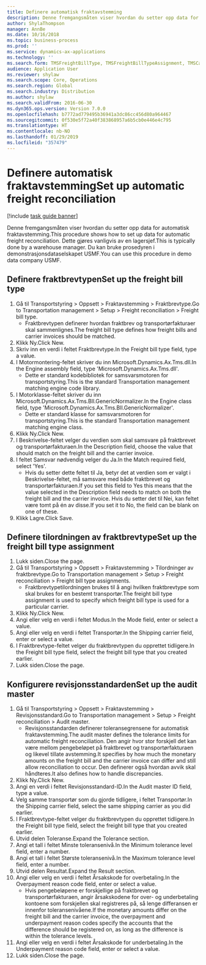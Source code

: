 ```yaml
---
title: Definere automatisk fraktavstemming
description: Denne fremgangsmåten viser hvordan du setter opp data for automatisk fraktavstemming.
author: ShylaThompson
manager: AnnBe
ms.date: 10/16/2018
ms.topic: business-process
ms.prod: ''
ms.service: dynamics-ax-applications
ms.technology: ''
ms.search.form: TMSFreightBillType, TMSFreightBillTypeAssignment, TMSCarrierCodeLookup, DefaultDashboard, TMSAuditMaster
audience: Application User
ms.reviewer: shylaw
ms.search.scope: Core, Operations
ms.search.region: Global
ms.search.industry: Distribution
ms.author: shylaw
ms.search.validFrom: 2016-06-30
ms.dyn365.ops.version: Version 7.0.0
ms.openlocfilehash: b7772ad779495b36941a3dc86cc456d80a964467
ms.sourcegitcommit: 0f530e5f72a40f383868957a6b5cb0e446e4c795
ms.translationtype: HT
ms.contentlocale: nb-NO
ms.lasthandoff: 01/29/2019
ms.locfileid: "357479"
---
```

# <a name="set-up-automatic-freight-reconciliation"></a><span data-ttu-id="85c3a-103">Definere automatisk fraktavstemming</span><span class="sxs-lookup"><span data-stu-id="85c3a-103">Set up automatic freight reconciliation</span></span>

[!include [task guide banner](../../includes/task-guide-banner.md)]

<span data-ttu-id="85c3a-104">Denne fremgangsmåten viser hvordan du setter opp data for automatisk fraktavstemming.</span><span class="sxs-lookup"><span data-stu-id="85c3a-104">This procedure shows how to set up data for automatic freight reconciliation.</span></span> <span data-ttu-id="85c3a-105">Dette gjøres vanligvis av en lagersjef.</span><span class="sxs-lookup"><span data-stu-id="85c3a-105">This is typically done by a warehouse manager.</span></span> <span data-ttu-id="85c3a-106">Du kan bruke prosedyren i demonstrasjonsdataselskapet USMF.</span><span class="sxs-lookup"><span data-stu-id="85c3a-106">You can use this procedure in demo data company USMF.</span></span>


## <a name="set-up-the-freight-bill-type"></a><span data-ttu-id="85c3a-107">Definere fraktbrevtypen</span><span class="sxs-lookup"><span data-stu-id="85c3a-107">Set up the freight bill type</span></span>
1. <span data-ttu-id="85c3a-108">Gå til Transportstyring > Oppsett > Fraktavstemming > Fraktbrevtype.</span><span class="sxs-lookup"><span data-stu-id="85c3a-108">Go to Transportation management > Setup > Freight reconciliation > Freight bill type.</span></span>
    * <span data-ttu-id="85c3a-109">Fraktbrevtypen definerer hvordan fraktbrev og transportørfakturaer skal sammenlignes.</span><span class="sxs-lookup"><span data-stu-id="85c3a-109">The freight bill type defines how freight bills and carrier invoices  should be matched.</span></span>  
2. <span data-ttu-id="85c3a-110">Klikk Ny.</span><span class="sxs-lookup"><span data-stu-id="85c3a-110">Click New.</span></span>
3. <span data-ttu-id="85c3a-111">Skriv inn en verdi i feltet Fraktbrevtype.</span><span class="sxs-lookup"><span data-stu-id="85c3a-111">In the Freight bill type field, type a value.</span></span>
4. <span data-ttu-id="85c3a-112">I Motormontering-feltet skriver du inn Microsoft.Dynamics.Ax.Tms.dll.</span><span class="sxs-lookup"><span data-stu-id="85c3a-112">In the Engine assembly field, type 'Microsoft.Dynamics.Ax.Tms.dll'.</span></span>
    * <span data-ttu-id="85c3a-113">Dette er standard kodebibliotek for samsvarsmotoren for transportstyring.</span><span class="sxs-lookup"><span data-stu-id="85c3a-113">This is the standard Transportation management matching engine code library.</span></span>  
5. <span data-ttu-id="85c3a-114">I Motorklasse-feltet skriver du inn Microsoft.Dynamics.Ax.Tms.Bll.GenericNormalizer.</span><span class="sxs-lookup"><span data-stu-id="85c3a-114">In the Engine class field, type 'Microsoft.Dynamics.Ax.Tms.Bll.GenericNormalizer'.</span></span>
    * <span data-ttu-id="85c3a-115">Dette er standard klasse for samsvarsmotoren for transportstyring.</span><span class="sxs-lookup"><span data-stu-id="85c3a-115">This is the standard Transportation management matching engine class.</span></span>  
6. <span data-ttu-id="85c3a-116">Klikk Ny.</span><span class="sxs-lookup"><span data-stu-id="85c3a-116">Click New.</span></span>
7. <span data-ttu-id="85c3a-117">I Beskrivelse-feltet velger du verdien som skal samsvare på fraktbrevet og transportørfakturaen.</span><span class="sxs-lookup"><span data-stu-id="85c3a-117">In the Description field, choose the value that should match on the freight bill and the carrier invoice.</span></span>  
8. <span data-ttu-id="85c3a-118">I feltet Samsvar nødvendig velger du Ja.</span><span class="sxs-lookup"><span data-stu-id="85c3a-118">In the Match required field, select 'Yes'.</span></span>
    * <span data-ttu-id="85c3a-119">Hvis du setter dette feltet til Ja, betyr det at verdien som er valgt i Beskrivelse-feltet, må samsvare med både fraktbrevet og transportørfakturaen.</span><span class="sxs-lookup"><span data-stu-id="85c3a-119">If you set this field to Yes this means that the value selected in the Description field needs to match on both the freight bill and the carrier invoice.</span></span> <span data-ttu-id="85c3a-120">Hvis du setter det til Nei, kan feltet være tomt på én av disse.</span><span class="sxs-lookup"><span data-stu-id="85c3a-120">If you set it to No, the field can be blank on one of these.</span></span>  
9. <span data-ttu-id="85c3a-121">Klikk Lagre.</span><span class="sxs-lookup"><span data-stu-id="85c3a-121">Click Save.</span></span>

## <a name="set-up-the-freight-bill-type-assignment"></a><span data-ttu-id="85c3a-122">Definere tilordningen av fraktbrevtype</span><span class="sxs-lookup"><span data-stu-id="85c3a-122">Set up the freight bill type assignment</span></span>
1. <span data-ttu-id="85c3a-123">Lukk siden.</span><span class="sxs-lookup"><span data-stu-id="85c3a-123">Close the page.</span></span>
2. <span data-ttu-id="85c3a-124">Gå til Transportstyring > Oppsett > Fraktavstemming > Tilordninger av fraktbrevtype.</span><span class="sxs-lookup"><span data-stu-id="85c3a-124">Go to Transportation management > Setup > Freight reconciliation > Freight bill type assignments.</span></span>
    * <span data-ttu-id="85c3a-125">Fraktbrevtypetilordningen brukes til å angi hvilken fraktbrevtype som skal brukes for en bestemt transportør.</span><span class="sxs-lookup"><span data-stu-id="85c3a-125">The freight bill type assignment is used to specify which freight bill type is used for a particular carrier.</span></span>   
3. <span data-ttu-id="85c3a-126">Klikk Ny.</span><span class="sxs-lookup"><span data-stu-id="85c3a-126">Click New.</span></span>
4. <span data-ttu-id="85c3a-127">Angi eller velg en verdi i feltet Modus.</span><span class="sxs-lookup"><span data-stu-id="85c3a-127">In the Mode field, enter or select a value.</span></span>
5. <span data-ttu-id="85c3a-128">Angi eller velg en verdi i feltet Transportør.</span><span class="sxs-lookup"><span data-stu-id="85c3a-128">In the Shipping carrier field, enter or select a value.</span></span>
6. <span data-ttu-id="85c3a-129">I Fraktbrevtype-feltet velger du fraktbrevtypen du opprettet tidligere.</span><span class="sxs-lookup"><span data-stu-id="85c3a-129">In the Freight bill type field, select the freight bill type that you created earlier.</span></span>
7. <span data-ttu-id="85c3a-130">Lukk siden.</span><span class="sxs-lookup"><span data-stu-id="85c3a-130">Close the page.</span></span>

## <a name="set-up-the-audit-master"></a><span data-ttu-id="85c3a-131">Konfigurere revisjonsstandarden</span><span class="sxs-lookup"><span data-stu-id="85c3a-131">Set up the audit master</span></span>
1. <span data-ttu-id="85c3a-132">Gå til Transportstyring > Oppsett > Fraktavstemming > Revisjonsstandard.</span><span class="sxs-lookup"><span data-stu-id="85c3a-132">Go to Transportation management > Setup > Freight reconciliation > Audit master.</span></span>
    * <span data-ttu-id="85c3a-133">Revisjonsstandarden definerer toleransegrensene for automatisk fraktavstemming.</span><span class="sxs-lookup"><span data-stu-id="85c3a-133">The audit master defines the tolerance limits for automatic freight reconciliation.</span></span> <span data-ttu-id="85c3a-134">Den angir hvor stor forskjell det kan være mellom pengebeløpet på fraktbrevet og transportørfakturaen og likevel tillate avstemming.</span><span class="sxs-lookup"><span data-stu-id="85c3a-134">It specifies by how much the monetary amounts on the freight bill and the carrier invoice can differ and still allow reconciliation to occur.</span></span> <span data-ttu-id="85c3a-135">Den definerer også hvordan avvik skal håndteres.</span><span class="sxs-lookup"><span data-stu-id="85c3a-135">It also defines how to handle discrepancies.</span></span>  
2. <span data-ttu-id="85c3a-136">Klikk Ny.</span><span class="sxs-lookup"><span data-stu-id="85c3a-136">Click New.</span></span>
3. <span data-ttu-id="85c3a-137">Angi en verdi i feltet Revisjonsstandard-ID.</span><span class="sxs-lookup"><span data-stu-id="85c3a-137">In the Audit master ID field, type a value.</span></span>
4. <span data-ttu-id="85c3a-138">Velg samme transportør som du gjorde tidligere, i feltet Transportør.</span><span class="sxs-lookup"><span data-stu-id="85c3a-138">In the Shipping carrier  field, select the same shipping carrier as you did earlier.</span></span>
5. <span data-ttu-id="85c3a-139">I Fraktbrevtype-feltet velger du fraktbrevtypen du opprettet tidligere.</span><span class="sxs-lookup"><span data-stu-id="85c3a-139">In the Freight bill type field, select the freight bill type that you created earlier.</span></span>
6. <span data-ttu-id="85c3a-140">Utvid delen Toleranse.</span><span class="sxs-lookup"><span data-stu-id="85c3a-140">Expand the Tolerance section.</span></span>
7. <span data-ttu-id="85c3a-141">Angi et tall i feltet Minste toleransenivå.</span><span class="sxs-lookup"><span data-stu-id="85c3a-141">In the Minimum tolerance level field, enter a number.</span></span>
8. <span data-ttu-id="85c3a-142">Angi et tall i feltet Største toleransenivå.</span><span class="sxs-lookup"><span data-stu-id="85c3a-142">In the Maximum tolerance level field, enter a number.</span></span>
9. <span data-ttu-id="85c3a-143">Utvid delen Resultat.</span><span class="sxs-lookup"><span data-stu-id="85c3a-143">Expand the Result section.</span></span>
10. <span data-ttu-id="85c3a-144">Angi eller velg en verdi i feltet Årsakskode for overbetaling.</span><span class="sxs-lookup"><span data-stu-id="85c3a-144">In the Overpayment reason code field, enter or select a value.</span></span>
    * <span data-ttu-id="85c3a-145">Hvis pengebeløpene er forskjellige på fraktbrevet og transportørfakturaen, angir årsakskodene for over- og underbetaling kontoene som forskjellen skal registreres på, så lenge differansen er innenfor toleransenivåene.</span><span class="sxs-lookup"><span data-stu-id="85c3a-145">If the monetary amounts differ on the freight bill and the carrier invoice, the overpayment and underpayment reason codes specify the accounts that the difference should be registered on, as long as the difference is within the tolerance levels.</span></span>  
11. <span data-ttu-id="85c3a-146">Angi eller velg en verdi i feltet Årsakskode for underbetaling.</span><span class="sxs-lookup"><span data-stu-id="85c3a-146">In the Underpayment reason code field, enter or select a value.</span></span>
12. <span data-ttu-id="85c3a-147">Lukk siden.</span><span class="sxs-lookup"><span data-stu-id="85c3a-147">Close the page.</span></span>

